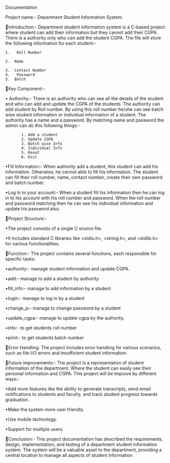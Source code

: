 
Documentation

Project name:- Department Student Information System.

Introduction:- Department student information system is a C-based project where student can add their information but they cannot add their CGPA. There is a authority only who can add the student CGPA.
The file will store the following information for each student:-

    1.   Roll Number

    2.  Name 

    3.  Contact Number
    4.   Password
    5.  Batch

Key Component:-

•    Authority:- There is an authority who can see all the details of the student and who can add and update the CGPA of the students. The authority can add student by Roll number. By using this roll number he/she can see batch wise student information or individual information of a student. The authority has a name and a password. By matching name and password the admin can do this following things:-

           1. Add a student
           2. Update CGPA
           3. Batch wise Info
           4. Individual Info
           5. Reset
           6. Exit

•Fill Information:- When authority add a student, this student can add his information. Otherwise, he cannot able to fill his information. The student can fill their roll number, name, contact number, create their own password and  batch number.

•Log in to your account:- When a student fill his information then he can log in to his account with his roll number and password. When the roll number and password matching then he can see his individual information and update his password also.

Project Structure:-

•The project consists of a single C source file.

•It includes standard C libraries like <stdio.h>, <string.h>, and <stdlib.h> for various functionalities.

Function:- The project contains several functions, each responsible for specific tasks:

•authority:- manage student information and update CGPA.

•add:- manage to add a student by authority

•fill_info:- manage to add information by a student

•login:- manage to log in by a student

•change_p:- manage to change password by a student

•update_cgpa:- manage to update cgpa by the authority.

•info:- to get students roll number

•print:- to get students batch number

Error Handling:
The project includes error handling for various scenarios, such as file I/O errors and insufficient student information.

Future improvements:- The project is a representation of student information of the department. Where the student can easily see their personal information and CGPA. This project will be improve by different ways:-

•Add more features like the ability to generate transcripts, send email notifications to students and faculty, and track student progress towards graduation.

•Make the system more user friendly.

•Use mobile technology.

•Support for multiple users.

Conclusion:- This project documentation has described the requirements, design, implementation, and testing of a department student information system. The system will be a valuable asset to the department, providing a central location to manage all aspects of student information.



